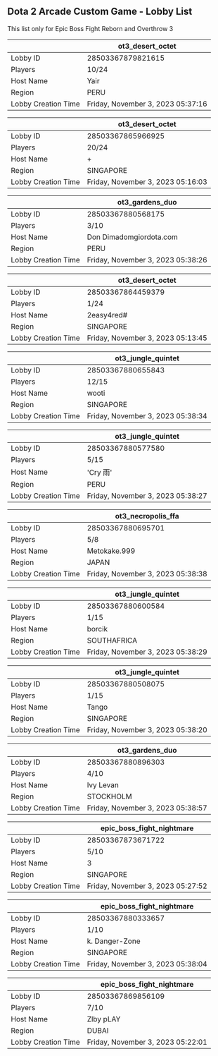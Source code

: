## Dota 2 Arcade Custom Game - Lobby List

This list only for Epic Boss Fight Reborn and Overthrow 3

|  | ot3_desert_octet |
| ------ | ------ |
| Lobby ID | 28503367879821615 |
| Players | 10/24 |
| Host Name | Yair |
| Region | PERU |
| Lobby Creation Time | Friday, November 3, 2023 05:37:16 |


|  | ot3_desert_octet |
| ------ | ------ |
| Lobby ID | 28503367865966925 |
| Players | 20/24 |
| Host Name | + |
| Region | SINGAPORE |
| Lobby Creation Time | Friday, November 3, 2023 05:16:03 |


|  | ot3_gardens_duo |
| ------ | ------ |
| Lobby ID | 28503367880568175 |
| Players | 3/10 |
| Host Name | Don Dimadomgiordota.com |
| Region | PERU |
| Lobby Creation Time | Friday, November 3, 2023 05:38:26 |


|  | ot3_desert_octet |
| ------ | ------ |
| Lobby ID | 28503367864459379 |
| Players | 1/24 |
| Host Name | 2easy4red# |
| Region | SINGAPORE |
| Lobby Creation Time | Friday, November 3, 2023 05:13:45 |


|  | ot3_jungle_quintet |
| ------ | ------ |
| Lobby ID | 28503367880655843 |
| Players | 12/15 |
| Host Name | wooti |
| Region | SINGAPORE |
| Lobby Creation Time | Friday, November 3, 2023 05:38:34 |


|  | ot3_jungle_quintet |
| ------ | ------ |
| Lobby ID | 28503367880577580 |
| Players | 5/15 |
| Host Name | 'Cry 雨' |
| Region | PERU |
| Lobby Creation Time | Friday, November 3, 2023 05:38:27 |


|  | ot3_necropolis_ffa |
| ------ | ------ |
| Lobby ID | 28503367880695701 |
| Players | 5/8 |
| Host Name | Metokake.999 |
| Region | JAPAN |
| Lobby Creation Time | Friday, November 3, 2023 05:38:38 |


|  | ot3_jungle_quintet |
| ------ | ------ |
| Lobby ID | 28503367880600584 |
| Players | 1/15 |
| Host Name | borcik |
| Region | SOUTHAFRICA |
| Lobby Creation Time | Friday, November 3, 2023 05:38:29 |


|  | ot3_jungle_quintet |
| ------ | ------ |
| Lobby ID | 28503367880508075 |
| Players | 1/15 |
| Host Name | Tango |
| Region | SINGAPORE |
| Lobby Creation Time | Friday, November 3, 2023 05:38:20 |


|  | ot3_gardens_duo |
| ------ | ------ |
| Lobby ID | 28503367880896303 |
| Players | 4/10 |
| Host Name | Ivy Levan |
| Region | STOCKHOLM |
| Lobby Creation Time | Friday, November 3, 2023 05:38:57 |


|  | epic_boss_fight_nightmare |
| ------ | ------ |
| Lobby ID | 28503367873671722 |
| Players | 5/10 |
| Host Name | 3 |
| Region | SINGAPORE |
| Lobby Creation Time | Friday, November 3, 2023 05:27:52 |


|  | epic_boss_fight_nightmare |
| ------ | ------ |
| Lobby ID | 28503367880333657 |
| Players | 1/10 |
| Host Name | k. Danger-Zone |
| Region | SINGAPORE |
| Lobby Creation Time | Friday, November 3, 2023 05:38:04 |


|  | epic_boss_fight_nightmare |
| ------ | ------ |
| Lobby ID | 28503367869856109 |
| Players | 7/10 |
| Host Name | Zlby pLAY |
| Region | DUBAI |
| Lobby Creation Time | Friday, November 3, 2023 05:22:01 |


